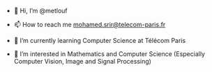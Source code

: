 - 👋 Hi, I’m @metlouf

- 📫 How to reach me mohamed.srir@telecom-paris.fr

- 🌱 I’m currently learning Computer Science at Télécom Paris

- 👀 I’m interested in Mathematics and Computer Science (Especially Computer Vision, Image and Signal Processing)





<!---
- 👀 I’m interested in ...
- 🌱 I’m currently learning ...
- 💞️ I’m looking to collaborate on ...
- 📫 How to reach me ...
--->

<!---
metlouf/metlouf is a ✨ special ✨ repository because its `README.md` (this file) appears on your GitHub profile.
You can click the Preview link to take a look at your changes.
--->
